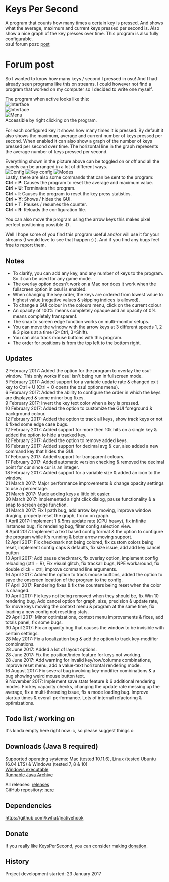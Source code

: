 # Keys Per Second

A program that counts how many times a certain key is pressed. And shows what the average, maximum and current keys pressed per second is. Also show a nice graph of the key presses over time.
This program is also fully configurable.<br>
osu! forum post: [post](https://osu.ppy.sh/forum/p/5789644/)<br>

# Forum post
So I wanted to know how many keys / second I pressed in osu! And I had already seen programs like this on streams.
I could however not find a program that worked on my computer so I decided to write one myself.

The program when active looks like this:<br>
![Interface](http://i.imgur.com/9cCzB0Q.png)<br>
![Interface](http://i.imgur.com/bLQXABw.png)<br>
![Menu](http://i.imgur.com/stzF9YR.png)<br>
Accessible by right clicking on the program.

For each configured key it shows how many times it is pressed. By default it also shows the maximum, average and current number of keys pressed per second.
When enabled it can also show a graph of the number of keys pressed per second over time. The horizontal line in the graph represents the average number of keys pressed per second.

Everything shown in the picture above can be toggled on or off and all the panels can be arranged in a lot of different ways.<br>
![Config](http://i.imgur.com/u7obayv.png)
![Key config](http://i.imgur.com/N6JOCJk.png)
![Modes](https://i.imgur.com/gNYCSb9.png)  
Lastly, there are also some commands that can be sent to the program:<br>
**Ctrl + P**: Causes the program to reset the average and maximum value.<br>
**Ctrl + U**: Terminates the program.<br>
**Ctrl + I**: Causes the program to reset the key press statistics.<br>
**Ctrl + Y**: Shows / hides the GUI.<br>
**Ctrl + T**: Pauses / resumes the counter.<br>
**Ctrl + R**: Reloads the configuration file.

You can also move the program using the arrow keys this makes pixel perfect positioning possible :D .

Well I hope some of you find this program useful and/or will use it for your streams (I would love to see that happen  :) ).
And if you find any bugs feel free to report them.

## Notes
- To clarify, you can add any key, and any number of keys to the program. So it can be used for any game mode.
- The overlay option doesn't work on a Mac nor does it work when the fullscreen option in osu! is enabled.
- When changing the key order, the keys are ordered from lowest value to highest value (negative values & skipping indices is allowed).
- To change a GUI colour in the colours menu, click on the current colour
- An opacity of 100% means completely opaque and an opacity of 0% means completely transparent.
- The snap to screen edge function works on multi-monitor setups.
- You can move the window with the arrow keys at 3 different speeds 1, 2 & 3 pixels at a time (2=Ctrl, 3=Shift).
- You can also track mouse buttons with this program.
- The order for positions is from the top left to the bottom right.

## Updates
2 February 2017: Added the option for the program to overlay the osu! window. This only works if osu! isn't being run in fullscreen mode.<br>
5 February 2017: Added support for a variable update rate & changed exit key to Ctrl + U (Ctrl + O opens the osu! options menu).<br>
6 February 2017: Added the ability to configure the order in which the keys are displayed & some minor bug fixes.<br>
9 February 2017: Invert the key text color when a key is pressed.<br>
10 February 2017: Added the option to customize the GUI foreground & background colour.<br>
12 February 2017: Added the option to track all keys, show track keys or not & fixed some edge case bugs.<br>
12 February 2017: Added support for more then 10k hits on a single key & added the option to hide a tracked key.<br>
12 February 2017: Added the option to remove added keys.<br>
16 February 2017: Added support for decimal avg & cur, also added a new command key that hides the GUI.<br>
17 February 2017: Added support for transparent colours.<br>
17 February 2017: Added automatic version checking & removed the decimal point for cur since cur is an integer.<br>
18 February 2017: Added support for a variable size & added an icon to the window.<br>
21 March 2017: Major performance improvements & change opacity settings to use a percentage.<br>
21 March 2017: Made adding keys a little bit easier.<br>
30 March 2017: Implemented a right click dialog, pause functionality & a snap to screen edge function.<br>
31 March 2017: Fix ! path bug, add arrow key moving, improve window draging, properly reset the graph, fix no on graph.<br>
1 April 2017: Implement 1 & 5ms update rate (CPU heavy), fix infinite instances bug, fix rendering bug, filter config selection view.<br>
8 April 2017: Implement a text based config format & the option to configure the program while it's running & beter arrow moving support.<br>
12 April 2017: Fix checkmark not being colored, fix custom colors being reset, implement config caps & defaults, fix size issue, add add key cancel button<br>
13 April 2017: Add pause checkmark, fix overlay option, implement config reloading (ctrl + R), Fix visual glitch, fix trackall bugs, NPE workaround, fix double click = ctrl, improve command line arguments.<br>
16 April 2017: Added the option to track mouse buttons, added the option to save the onscreen location of the program to the config.<br>
17 April 2017: Rendering fixes & fix the counters being reset when the color is changed.<br>
19 April 2017: Fix keys not being removed when they should be, fix Win 10 rendering bug, Add cancel option for graph, size, precision & update rate, fix move keys moving the context menu & program at the same time, fix loading a new config not resetting stats.<br>
29 April 2017: Minor optimizations, context menu improvements & fixes, add totals panel, fix some bugs.<br>
30 April 2017: Fix an opacity bug that causes the window to be invisible with certain settings.<br>
28 May 2017: Fix a localization bug & add the option to track key-modifier combinations.<br>
28 June 2017: Added a lot of layout options.<br>
28 June 2017: Fix the position/index feature for keys not working.<br>
28 June 2017: Add warning for invalid key/row/columns combinations, improve reset menu, add a value-text horizontal rendering mode.<br>
16 August 2017: Fix several bug involving key-modifier combinations & a bug showing weird mouse button text.<br>
9 November 2017: Implement save stats feature & 6 additional rendering modes. Fix key capacity checks, changing the update rate messing up the average, fix a multi-threading issue, fix a mode loading bug. Improve startup times & overall performance. Lots of internal refactoring & optimizations.

## Todo list / working on
It's kinda empty here right now :c, so please suggest things c:

## Downloads (Java 8 required)
Supported operating systems: Mac (tested 10.11.6), Linux (tested Ubuntu 16.04 LTS) & Windows (tested 7, 8 & 10)<br>
[Windows executable](https://github.com/RoanH/KeysPerSecond/releases/download/v7.0/KeysPerSecond-v7.0.exe)<br>
[Runnable Java Archive](https://github.com/RoanH/KeysPerSecond/releases/download/v7.0/KeysPerSecond-v7.0.jar)

All releases: [releases](https://github.com/RoanH/KeysPerSecond/releases)<br>
GitHub repository: [here](https://github.com/RoanH/KeysPerSecond)

## Dependencies
https://github.com/kwhat/jnativehook

## Donate
If you really like KeysPerSecond, you can consider making [donation](https://www.paypal.me/KeysPerSecond).

## History
Project development started: 23 January 2017

